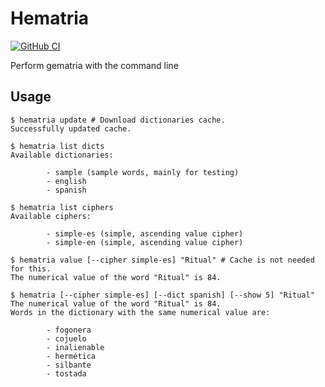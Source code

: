 # Hematria

[![GitHub CI](https://github.com/DavSanchez/hematria/workflows/CI/badge.svg)](https://github.com/DavSanchez/hematria/actions)

Perform gematria with the command line

## Usage

```console
$ hematria update # Download dictionaries cache.
Successfully updated cache.

$ hematria list dicts
Available dictionaries:

        - sample (sample words, mainly for testing)
        - english
        - spanish

$ hematria list ciphers
Available ciphers:

        - simple-es (simple, ascending value cipher)
        - simple-en (simple, ascending value cipher)

$ hematria value [--cipher simple-es] "Ritual" # Cache is not needed for this.
The numerical value of the word "Ritual" is 84.

$ hematria [--cipher simple-es] [--dict spanish] [--show 5] "Ritual"
The numerical value of the word "Ritual" is 84.
Words in the dictionary with the same numerical value are:

        - fogonera
        - cojuelo
        - inalienable
        - hermética
        - silbante
        - tostada
```
